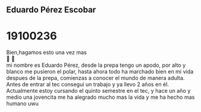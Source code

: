 ## Eduardo Pérez Escobar 
# 19100236
Bien,hagamos esto una vez mas    
 :red_circle: :large_blue_circle:    
 mi nombre es Eduardo Pérez, desde la prepa tengo un apodo, por alto y blanco me pusieron el polar, hasta ahora todo ha marchado bien en mi vida despues de la prepa, comienzas a conocer el mundo de manera adulta. Antes de entrar al tec conseguí un trabajo y ya llevo 2 años en él. Actualmente estoy cursando el quinto semestre en el tec, y hace un año y medio una jovencita me ha alegrado mucho mas la vida y me ha hecho mas humano uwu   